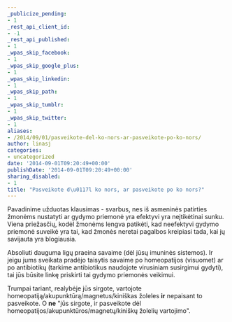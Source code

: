 ```yaml
---
_publicize_pending:
- 1
_rest_api_client_id:
- -1
_rest_api_published:
- 1
_wpas_skip_facebook:
- 1
_wpas_skip_google_plus:
- 1
_wpas_skip_linkedin:
- 1
_wpas_skip_path:
- 1
_wpas_skip_tumblr:
- 1
_wpas_skip_twitter:
- 1
aliases:
- /2014/09/01/pasveikote-del-ko-nors-ar-pasveikote-po-ko-nors/
author: linasj
categories:
- uncategorized
date: '2014-09-01T09:20:49+00:00'
publishDate: '2014-09-01T09:20:49+00:00'
sharing_disabled:
- 1
title: "Pasveikote d\u0117l ko nors, ar pasveikote po ko nors?"
---
```

Pavadinime užduotas klausimas - svarbus, nes iš asmeninės patirties žmonėms nustatyti ar gydymo priemonė yra efektyvi yra neįtikėtinai sunku. Viena priežasčių, kodėl žmonėms lengva patikėti, kad neefektyvi gydymo priemonė suveikė yra tai, kad žmonės neretai pagalbos kreipiasi tada, kai jų savijauta yra blogiausia.

Absoliuti dauguma ligų praeina savaime (dėl jūsų imuninės sistemos). Ir jeigu jums sveikata pradėjo taisytis savaime po homeopatijos (visuomet) ar po antibiotikų (tarkime antibiotikus naudojote virusiniam susirgimui gydyti), tai jūs būsite linkę priskirti tai gydymo priemonės veikimui.

Trumpai tariant, realybėje jūs sirgote, vartojote homeopatiją/akupunktūrą/magnetus/kiniškas žoleles **ir** nepaisant to pasveikote. O **ne** "jūs sirgote, ir pasveikote dėl homeopatijos/akupunktūros/magnetų/kiniškų žolelių vartojimo".


